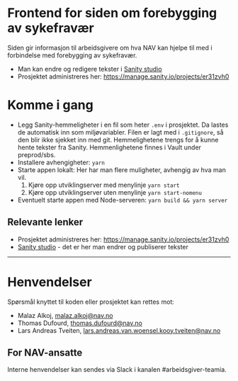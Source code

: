 # Frontend for siden om forebygging av sykefravær

Siden gir informasjon til arbeidsgivere om hva NAV kan hjelpe til med i forbindelse med forebygging av sykefravær.

- Man kan endre og redigere tekster i [Sanity studio](https://forebygge-sykefravaer.sanity.studio/)
- Prosjektet administreres her: https://manage.sanity.io/projects/er31zvh0

# Komme i gang

- Legg Sanity-hemmeligheter i en fil som heter `.env` i prosjektet. Da lastes de automatisk inn som miljøvariabler. Filen er lagt med i `.gitignore`, så den blir ikke sjekket inn med git. Hemmelighetene trengs for å kunne hente tekster fra Sanity. Hemmenlighetene finnes i Vault under preprod/sbs.
- Installere avhengigheter: `yarn`
- Starte appen lokalt: Her har man flere muligheter, avhengig av hva man vil.
  1.  Kjøre opp utviklingserver med menylinje `yarn start`
  2.  Kjøre opp utviklingserver uten menylinje `yarn start-nomenu`
- Eventuelt starte appen med Node-serveren: `yarn build && yarn server`

## Relevante lenker

- Prosjektet administreres her: https://manage.sanity.io/projects/er31zvh0
- [Sanity studio](https://forebygge-sykefravaer.sanity.studio/) - det er her man endrer og publiserer tekster

---

# Henvendelser

Spørsmål knyttet til koden eller prosjektet kan rettes mot:

- Malaz Alkoj, malaz.alkoj@nav.no
- Thomas Dufourd, thomas.dufourd@nav.no
- Lars Andreas Tveiten, lars.andreas.van.woensel.kooy.tveiten@nav.no

## For NAV-ansatte

Interne henvendelser kan sendes via Slack i kanalen #arbeidsgiver-teamia.

